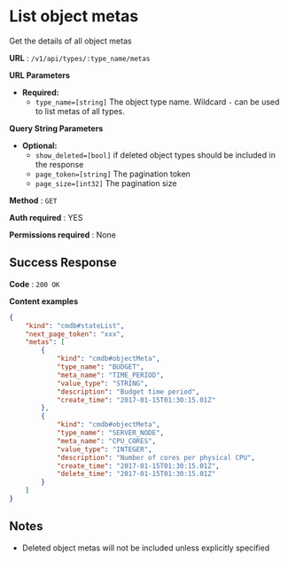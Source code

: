 # List object metas

Get the details of all object metas

**URL** : `/v1/api/types/:type_name/metas`

**URL Parameters**

* **Required:**
  * `type_name=[string]` The object type name. Wildcard `-` can be used to list metas of all types.

**Query String Parameters**

* **Optional:**
  * `show_deleted=[bool]` if deleted object types should be included in the response
  * `page_token=[string]` The pagination token
  * `page_size=[int32]` The pagination size

**Method** : `GET`

**Auth required** : YES

**Permissions required** : None

## Success Response

**Code** : `200 OK`

**Content examples**

```json
{
    "kind": "cmdb#stateList",
    "next_page_token": "xxx",
    "metas": [
        {
            "kind": "cmdb#objectMeta",
            "type_name": "BUDGET",
            "meta_name": "TIME_PERIOD",
            "value_type": "STRING",
            "description": "Budget time period",
            "create_time": "2017-01-15T01:30:15.01Z"
        },
        {
            "kind": "cmdb#objectMeta",
            "type_name": "SERVER_NODE",
            "meta_name": "CPU_CORES",
            "value_type": "INTEGER",
            "description": "Number of cores per physical CPU",
            "create_time": "2017-01-15T01:30:15.01Z",
            "delete_time": "2017-01-15T01:30:15.01Z"
        }
    ]
}
```

## Notes

* Deleted object metas will not be included unless explicitly specified
